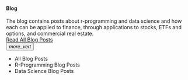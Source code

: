 <main class="mdl-layout__content">
<section class="section--center mdl-grid mdl-grid--no-spacing mdl-shadow--2dp">
  <div class="mdl-card mdl-cell mdl-cell--12-col">
    <div class="mdl-card__supporting-text">
      <h4>Blog</h4>
      The blog contains posts about r-programming and data science and how each can be applied to finance, through applications to stocks, ETFs and options, and commercial real estate.
    </div>
    <div class="mdl-card__actions">
      <a href="#" class="mdl-button">Read All Blog Posts</a>
    </div>
  </div>
  <button class="mdl-button mdl-js-button mdl-js-ripple-effect mdl-button--icon" id="btn3">
    <i class="material-icons">more_vert</i>
  </button>
  <ul class="mdl-menu mdl-js-menu mdl-menu--bottom-right" for="btn3">
    <li class="mdl-menu__item">All Blog Posts</li>
    <li class="mdl-menu__item">R-Programming Blog Posts</li>
    <li class="mdl-menu__item">Data Science Blog Posts</li>
  </ul>
</section>
</main>
